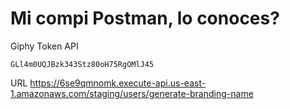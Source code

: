 # Mi compi Postman, lo conoces?


Giphy Token API

`GLl4m0UQJBzk343Stz80oH75RgOMlJ45`


URL
https://6se9qmnomk.execute-api.us-east-1.amazonaws.com/staging/users/generate-branding-name

